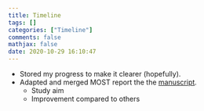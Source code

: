 ```yaml
---
title: Timeline
tags: []
categories: ["Timeline"]
comments: false
mathjax: false
date: 2020-10-29 16:10:47
---
```


<!-- more -->

- Stored my progress to make it clearer (hopefully).
- Adapted and merged MOST report the the [manuscript](https://docs.google.com/document/d/1Ott5_ZYHgS7H9qR25xm1DWLDUsu9D9rhWGZ60CAZzp8/edit#).
  - Study aim
  - Improvement compared to others
